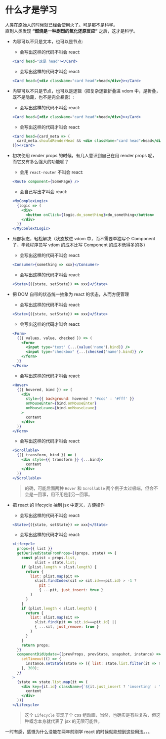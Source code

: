 # 什么才是学习

人类在原始人的时候就已经会使用火了。可是那不是科学。  
直到人类发现 **“燃烧是一种剧烈的氧化还原反应”** 之后，这才是科学。

- 内容可以不只是文本，也可以是节点:

  - 会写出这样的代码不叫会 react:

  ```jsx
  <Card head="这是 head"></Card>
  ```

  - 会写出这样的代码才叫会 react:

  ```jsx
  <Card head={<div className="card head">head</div>}></Card>
  ```

- 内容可以不只是节点，也可以是逻辑（把复杂逻辑折叠进 vdom 中，是折叠，既不是隐藏，也不是完全暴露）:

  - 会写出这样的代码不叫会 react:

  ```jsx
  <Card head={<div className="card head">head</div>}></Card>
  ```

  - 会写出这样的代码才叫会 react:

  ```jsx
  <Card head={card_meta => (
    card_meta.shouldRenderHead && <div className="card head">head</div>
  )}></Card>
  ```

- 初次使用 render props 的时候，有几人意识到自己在用 render props 呢，而它又有多么强大的功能呢？

  - 会用 `react-router` 不叫会 react:

  ```jsx
  <Route component={SomePage} />
  ```

  - 会自己写出才叫会 react:

  ```jsx
  <MyComplexLogic>
    {logic => (
      <div>
        <button onClick={logic.do_something}>do_something</button>
      </div>
    )}
  </MyConlextLogic>
  ```

- 局部状态，轻松解决（状态放进 vdom 中，而不需要单独写个 Component 了，毕竟程序员写 vdom 的成本比写 Component 的成本低得多的多）

  - 会写出这样的代码不叫会 react:

  ```jsx
  <Consumer>{something => xxx}</Consumer>
  ```

  - 会写出这样的代码才叫会 react:

  ```jsx
  <State>{({state, setState}) => xxx}</State>
  ```

- 把 DOM 自带的状态统一抽象为 react 的状态，从而方便管理

  - 会写出这样的代码不叫会 react:

  ```jsx
  <State>{({state, setState}) => xxx}</State>
  ```

  - 会写出这样的代码才叫会 react:

  ```jsx
  <Form>
    {({ values, value, checked }) => (
      <form>
        <input type="text" {...(value('name').bind)} />
        <input type="checkbox" {...(checked('name').bind)} />
      </forn>
    )}
  </Form>
  ```

  - 会写出这样的代码才叫会 react:

  ```jsx
  <Hover>
    {({ hovered, bind }) => (
      <div
        style={{ background: hovered ? '#ccc' : '#fff' }}
        onMouseEnter={bind.onMouseEnter}
        onMouseLeave={bind.onMouseLeave}
      >
        content
      </div>
    )}
  </Form>
  ```

  - 会写出这样的代码才叫会 react:

  ```jsx
  <Scrollable>
    {({ transform, bind }) => (
      <div style={{ transform }} {...bind}>
        content
      </div>
    )}
  </Scrollable>
  ```

  > 的确，可能后面两种 `Hover` 和 `Scrollable` 两个例子太过极端，但会不会是一回事，用不用是另一回事。

- 把 react 的 lifecycle 抽到 jsx 中定义，方便操作

  - 会写出这样的代码不叫会 react:

  ```jsx
  <State>{({state, setState}) => xxx}</State>
  ```

  - 会写出这样的代码才叫会 react:
  
  ```jsx
  <Lifecycle
    props={{ list }}
    getDerivedStateFromProps={(props, state) => {
      const plist = props.list,
            slist = state.list;
      if (plist.length > slist.length) {
        return {
          list: plist.map(pit => 
            slist.findIndex(sit => sit.id===pit.id) > -1 ?
              pit :
              { ...pit, just_insert: true }
          )
        }
      }
      if (plist.length < slist.length) {
        return {
          list: slist.map(sit =>
            slist.find(pit => sit.id===pit.id) ||
            { ...sit, just_remove: true }
          )
        }
      }
      return props;
    }}
    componentDidUpdate={(prevProps, prevState, snapshot, instance) => {
      setTimeout(() => {
        instance.setState(state => ({ list: state.list.filter(it => !it.just_insert && !it.just_remove) }));
      }, 300);
    }}
  >
    {state => state.list.map(it => (
      <div key={it.id} className={`${it.just_insert ? 'inserting' : ''} ${it.just_remove ? 'removing' : ''}`}>
        content
      </div>
    ))}
  </Lifecycle>
  ```

  > 这个 `Lifecycle` 实现了个 css 组动画，当然，也确实是有些复杂，但这种概念本身就代表了 jsx 的无限可能性。


一时有感，感慨为什么没能在两年前刚学 react 的时候就能想到这些用法。。。
